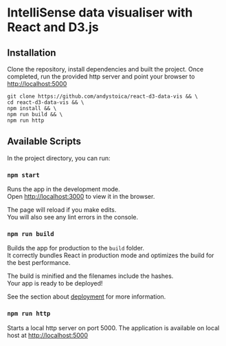 # IntelliSense data visualiser with React and D3.js

## Installation

Clone the repository, install dependencies and built the project. Once completed, run the provided http server and point your browser to [http://localhost:5000](http://localhost:5000)

```
git clone https://github.com/andystoica/react-d3-data-vis && \
cd react-d3-data-vis && \
npm install && \
npm run build && \
npm run http
```

## Available Scripts

In the project directory, you can run:

### `npm start`

Runs the app in the development mode.<br />
Open [http://localhost:3000](http://localhost:3000) to view it in the browser.

The page will reload if you make edits.<br />
You will also see any lint errors in the console.

### `npm run build`

Builds the app for production to the `build` folder.<br />
It correctly bundles React in production mode and optimizes the build for the best performance.

The build is minified and the filenames include the hashes.<br />
Your app is ready to be deployed!

See the section about [deployment](https://facebook.github.io/create-react-app/docs/deployment) for more information.

### `npm run http`

Starts a local http server on port 5000. The application is available on local host at [http://localhost:5000](http://localhost:5000)